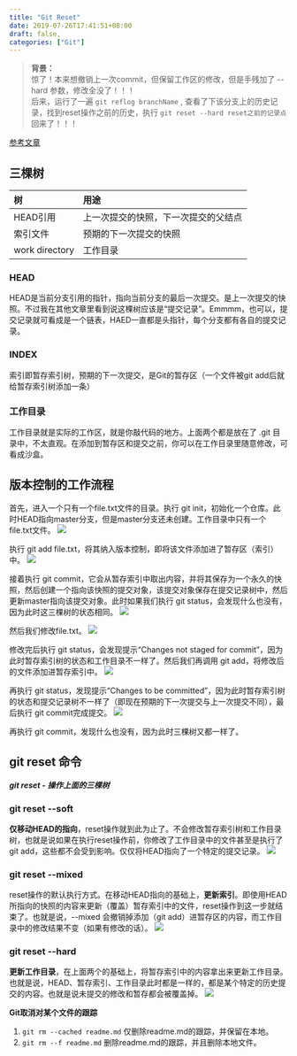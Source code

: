 ```yaml
---
title: "Git Reset"
date: 2019-07-26T17:41:51+08:00
draft: false,
categories: ["Git"]
---
```


> **背景：**  
惊了！本来想撤销上一次commit，但保留工作区的修改，但是手残加了 --hard 参数，修改全没了！！！  
后来，运行了一遍 `git reflog branchName` , 查看了下该分支上的历史记录，找到reset操作之前的历史，执行 `git reset --hard reset之前的记录点` 回来了！！！  

[参考文章](https://git-scm.com/book/zh/v2/Git-%E5%B7%A5%E5%85%B7-%E9%87%8D%E7%BD%AE%E6%8F%AD%E5%AF%86)  

## 三棵树  

|树|用途|
|:--|:--|
|HEAD引用|上一次提交的快照，下一次提交的父结点|
|索引文件|预期的下一次提交的快照|
|work directory|工作目录|

### HEAD  

HEAD是当前分支引用的指针，指向当前分支的最后一次提交。是上一次提交的快照。不过我在其他文章里看到说这棵树应该是“提交记录”。Emmmm，也可以，提交记录就可看成是一个链表，HAED一直都是头指针，每个分支都有各自的提交记录。

### INDEX  

索引即暂存索引树，预期的下一次提交，是Git的暂存区（一个文件被git add后就给暂存索引树添加一条）

### 工作目录  

工作目录就是实际的工作区，就是你敲代码的地方。上面两个都是放在了 .git 目录中，不太直观。在添加到暂存区和提交之前，你可以在工作目录里随意修改，可看成沙盒。

## 版本控制的工作流程  

首先，进入一个只有一个file.txt文件的目录。执行 git init，初始化一个仓库。此时HEAD指向master分支，但是master分支还未创建。工作目录中只有一个file.txt文件。
![](https://git-scm.com/book/en/v2/images/reset-ex1.png)

执行 git add file.txt，将其纳入版本控制，即将该文件添加进了暂存区（索引）中。
![](https://git-scm.com/book/en/v2/images/reset-ex2.png)

接着执行 git commit，它会从暂存索引中取出内容，并将其保存为一个永久的快照，然后创建一个指向该快照的提交对象，该提交对象保存在提交记录树中，然后更新master指向该提交对象。此时如果我们执行 git status，会发现什么也没有，因为此时这三棵树的状态相同。
![](https://git-scm.com/book/en/v2/images/reset-ex3.png)

然后我们修改file.txt。
![](https://git-scm.com/book/en/v2/images/reset-ex4.png)

修改完后执行 git status，会发现提示“Changes not staged for commit”，因为此时暂存索引树的状态和工作目录不一样了。然后我们再调用 git add，将修改后的文件添加进暂存索引中。
![](https://git-scm.com/book/en/v2/images/reset-ex5.png)

再执行 git status，发现提示“Changes to be committed”，因为此时暂存索引树的状态和提交记录树不一样了（即现在预期的下一次提交与上一次提交不同），最后执行 git commit完成提交。
![](https://git-scm.com/book/en/v2/images/reset-ex6.png)

再执行 git commit，发现什么也没有，因为此时三棵树又都一样了。

## git reset 命令  

***git reset - 操作上面的三棵树***  

### git reset --soft  

**仅移动HEAD的指向**，reset操作就到此为止了。不会修改暂存索引树和工作目录树，也就是说如果在执行reset操作前，你修改了工作目录中的文件甚至是执行了 git add，这些都不会受到影响。仅仅将HEAD指向了一个特定的提交记录。
![](https://git-scm.com/book/en/v2/images/reset-soft.png)

### git reset --mixed  

reset操作的默认执行方式。在移动HEAD指向的基础上，**更新索引**。即使用HEAD所指向的快照的内容来更新（覆盖）暂存索引中的文件，reset操作到这一步就结束了。也就是说，--mixed 会撤销掉添加（git add）进暂存区的内容，而工作目录中的修改结果不变（如果有修改的话）。
![](https://git-scm.com/book/en/v2/images/reset-mixed.png)

### git reset --hard  

**更新工作目录**，在上面两个的基础上，将暂存索引中的内容拿出来更新工作目录。也就是说，HEAD、暂存索引、工作目录此时都是一样的，都是某个特定的历史提交的内容。也就是说未提交的修改和暂存都会被覆盖掉。
![](https://git-scm.com/book/en/v2/images/reset-hard.png)

**Git取消对某个文件的跟踪**  
1. `git rm --cached readme.md`    仅删除readme.md的跟踪，并保留在本地。  
2. `git rm --f readme.md`    删除readme.md的跟踪，并且删除本地文件。
